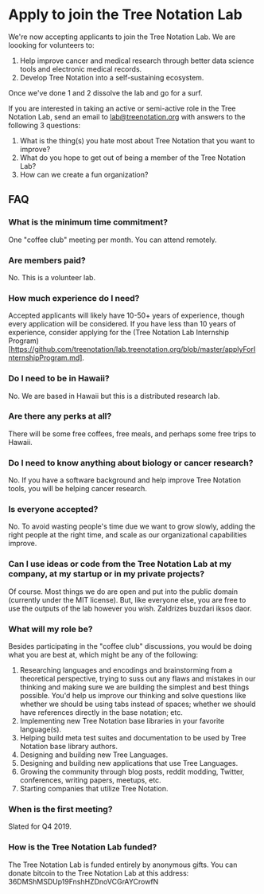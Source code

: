 # Apply to join the Tree Notation Lab

We're now accepting applicants to join the Tree Notation Lab. We are loooking for volunteers to:

1. Help improve cancer and medical research through better data science tools and electronic medical records.
2. Develop Tree Notation into a self-sustaining ecosystem.

Once we've done 1 and 2 dissolve the lab and go for a surf.

If you are interested in taking an active or semi-active role in the Tree Notation Lab, send an email to [lab@treenotation.org](mailto:lab@treenotation.org) with answers to the following 3 questions:

1. What is the thing(s) you hate most about Tree Notation that you want to improve?
2. What do you hope to get out of being a member of the Tree Notation Lab?
3. How can we create a fun organization?

## FAQ

### What is the minimum time commitment?

One "coffee club" meeting per month. You can attend remotely.

### Are members paid?

No. This is a volunteer lab.

### How much experience do I need?

Accepted applicants will likely have 10-50+ years of experience, though every application will be considered. If you have less than 10 years of experience, consider applying for the (Tree Notation Lab Internship Program)[https://github.com/treenotation/lab.treenotation.org/blob/master/applyForInternshipProgram.md].

### Do I need to be in Hawaii?

No. We are based in Hawaii but this is a distributed research lab.

### Are there any perks at all?

There will be some free coffees, free meals, and perhaps some free trips to Hawaii.

### Do I need to know anything about biology or cancer research?

No. If you have a software background and help improve Tree Notation tools, you will be helping cancer research.

### Is everyone accepted?

No. To avoid wasting people's time due we want to grow slowly, adding the right people at the right time, and scale as our organizational capabilities improve.

### Can I use ideas or code from the Tree Notation Lab at my company, at my startup or in my private projects?

Of course. Most things we do are open and put into the public domain (currently under the MIT license). But, like everyone else, you are free to use the outputs of the lab however you wish. Zaldrizes buzdari iksos daor.

### What will my role be?

Besides participating in the "coffee club" discussions, you would be doing what you are best at, which might be any of the following:

1. Researching languages and encodings and brainstorming from a theoretical perspective, trying to suss out any flaws and mistakes in our thinking and making sure we are building the simplest and best things possible. You'd help us improve our thinking and solve questions like whether we should be using tabs instead of spaces; whether we should have references directly in the base notation; etc.
2. Implementing new Tree Notation base libraries in your favorite language(s).
3. Helping build meta test suites and documentation to be used by Tree Notation base library authors.
4. Designing and building new Tree Languages.
5. Designing and building new applications that use Tree Languages.
6. Growing the community through blog posts, reddit modding, Twitter, conferences, writing papers, meetups, etc.
7. Starting companies that utilize Tree Notation.

### When is the first meeting?

Slated for Q4 2019.

### How is the Tree Notation Lab funded?

The Tree Notation Lab is funded entirely by anonymous gifts. You can donate bitcoin to the Tree Notation Lab at this address: 36DMShMSDUp19FnshHZDnoVCGrAYCrowfN
